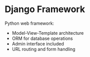 # Django Framework

Python web framework:
- Model-View-Template architecture
- ORM for database operations
- Admin interface included
- URL routing and form handling